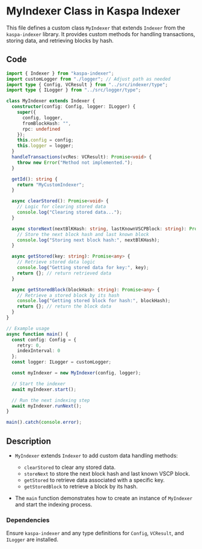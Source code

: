 
# MyIndexer Class in Kaspa Indexer

This file defines a custom class `MyIndexer` that extends `Indexer` from the `kaspa-indexer` library. It provides custom methods for handling transactions, storing data, and retrieving blocks by hash.

## Code

```typescript
import { Indexer } from "kaspa-indexer";
import customLogger from "./logger"; // Adjust path as needed
import type { Config, VCResult } from "../src/indexer/type";
import type { ILogger } from "../src/logger/type";

class MyIndexer extends Indexer {
  constructor(config: Config, logger: ILogger) {
    super({
      config, logger,
      fromBlockHash: "",
      rpc: undefined
    });
    this.config = config;
    this.logger = logger;
  }
  handleTransactions(vcRes: VCResult): Promise<void> {
    throw new Error("Method not implemented.");
  }

  getId(): string {
    return "MyCustomIndexer";
  }

  async clearStored(): Promise<void> {
    // Logic for clearing stored data
    console.log("Clearing stored data...");
  }

  async storeNext(nextBlKHash: string, lastKnownVSCPBlock: string): Promise<void> {
    // Store the next block hash and last known block
    console.log("Storing next block hash:", nextBlKHash);
  }

  async getStored(key: string): Promise<any> {
    // Retrieve stored data logic
    console.log("Getting stored data for key:", key);
    return {}; // return retrieved data
  }

  async getStoredBlock(blockHash: string): Promise<any> {
    // Retrieve a stored block by its hash
    console.log("Getting stored block for hash:", blockHash);
    return {}; // return the block data
  }
}

// Example usage
async function main() {
  const config: Config = {
    retry: 0,
    indexInterval: 0
  };
  const logger: ILogger = customLogger;

  const myIndexer = new MyIndexer(config, logger);

  // Start the indexer
  await myIndexer.start();

  // Run the next indexing step
  await myIndexer.runNext();
}

main().catch(console.error);
```

## Description

- `MyIndexer` extends `Indexer` to add custom data handling methods:
  - `clearStored` to clear any stored data.
  - `storeNext` to store the next block hash and last known VSCP block.
  - `getStored` to retrieve data associated with a specific key.
  - `getStoredBlock` to retrieve a block by its hash.

- The `main` function demonstrates how to create an instance of `MyIndexer` and start the indexing process.

### Dependencies

Ensure `kaspa-indexer` and any type definitions for `Config`, `VCResult`, and `ILogger` are installed.

